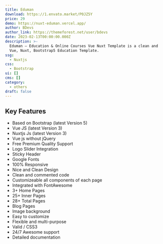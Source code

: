 ```yaml
---
title: Eduman
download: https://1.envato.market/P0JZ5Y
price: 29
demo: https://nuxt-eduman.vercel.app/
author: BDevs
author_link: https://themeforest.net/user/bdevs
date: 2023-02-13T00:00:00.000Z
description: >-
  Eduman – Education & Online Courses Vue Nuxt Template is a clean and modern
  Vue, Nuxt, Bootstrap5 Education Template.
ssg:
  - Nuxtjs
css:
  - Bootstrap
ui: []
cms: []
category:
  - others
draft: false
---
```

## Key Features

- Based on Bootstrap (latest Version 5)
- Vue JS (latest Version 3)
- Nuxtjs Js (latest Version 3)
- Vue js without jQuery
- Free Premium Quality Support
- Logo Slider Integration
- Sticky Header
- Google Fonts
- 100% Responsive
- Nice and Clean Design
- Clean and commented code
- Customizeable all components of each page
- Integrated with FontAwesome
- 3+ Home Pages
- 25+ Inner Pages
- 28+ Total Pages
- Blog Pages
- Image background
- Easy to customize
- Flexible and multi-purpose
- Valid / CSS3
- 24/7 Awesome support
- Detailed documentation
